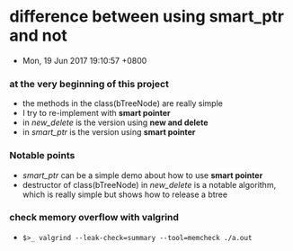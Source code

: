 # difference between using smart\_ptr and not
+ Mon, 19 Jun 2017 19:10:57 +0800

### at the very beginning of this project
+ the methods in the class(bTreeNode) are really simple
+ I try to re-implement with **smart pointer**
+ in *new_delete* is the version using **new and delete**
+ in *smart_ptr* is the version using **smart pointer**

### Notable points
+ *smart_ptr* can be a simple demo about how to use **smart pointer**
+ destructor of class(bTreeNode) in *new_delete* is a notable algorithm,</br>
    which is really simple but shows how to release a btree

### check memory overflow with valgrind
+ `$>_ valgrind --leak-check=summary --tool=memcheck ./a.out`
